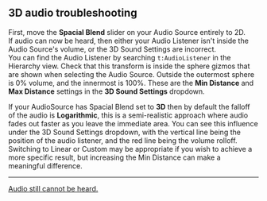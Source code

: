 ## 3D audio troubleshooting
First, move the **Spacial Blend** slider on your Audio Source entirely to 2D.  
If audio can now be heard, then either your Audio Listener isn't inside the Audio Source's volume, or the 3D Sound Settings are incorrect.  
You can find the Audio Listener by searching `t:AudioListener` in the Hierarchy view. Check that this transform is inside the sphere gizmos that are shown when selecting the Audio Source. Outside the outermost sphere is 0% volume, and the innermost is 100%. These are the **Min Distance** and **Max Distance** settings in the **3D Sound Settings** dropdown.

If your AudioSource has Spacial Blend set to **3D** then by default the falloff of the audio is **Logarithmic**, this is a semi-realistic approach where audio fades out faster as you leave the immediate area. You can see this influence under the 3D Sound Settings dropdown, with the vertical line being the position of the audio listener, and the red line being the volume rolloff.  
Switching to Linear or Custom may be appropriate if you wish to achieve a more specific result, but increasing the Min Distance can make a meaningful difference.

---
[Audio still cannot be heard.](AudioSource%20Play.md)